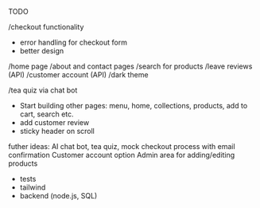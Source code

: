 TODO

/checkout functionality
- error handling for checkout form
- better design

/home page
/about and contact pages
/search for products
/leave reviews (API)
/customer account (API)
/dark theme

/tea quiz via chat bot

- Start building other pages: menu, home, collections, products, add to cart, search etc.
- add customer review 
- sticky header on scroll

futher ideas:
AI chat bot, tea quiz, mock checkout process with email confirmation
Customer account option
Admin area for adding/editing products

- tests
- tailwind
- backend (node.js, SQL)